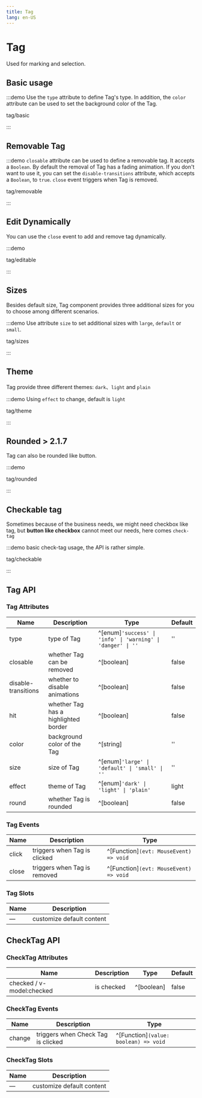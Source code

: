 ```yaml
---
title: Tag
lang: en-US
---
```


# Tag

Used for marking and selection.

## Basic usage

:::demo Use the `type` attribute to define Tag's type. In addition, the `color` attribute can be used to set the background color of the Tag.

tag/basic

:::

## Removable Tag

:::demo `closable` attribute can be used to define a removable tag. It accepts a `Boolean`. By default the removal of Tag has a fading animation. If you don't want to use it, you can set the `disable-transitions` attribute, which accepts a `Boolean`, to `true`. `close` event triggers when Tag is removed.

tag/removable

:::

## Edit Dynamically

You can use the `close` event to add and remove tag dynamically.

:::demo

tag/editable

:::

## Sizes

Besides default size, Tag component provides three additional sizes for you to choose among different scenarios.

:::demo Use attribute `size` to set additional sizes with `large`, `default` or `small`.

tag/sizes

:::

## Theme

Tag provide three different themes: `dark`、`light` and `plain`

:::demo Using `effect` to change, default is `light`

tag/theme

:::

## Rounded <el-tag>> 2.1.7</el-tag>

Tag can also be rounded like button.

:::demo

tag/rounded

:::

## Checkable tag

Sometimes because of the business needs, we might need checkbox like tag, but **button like checkbox** cannot meet our needs, here comes `check-tag`

:::demo basic check-tag usage, the API is rather simple.

tag/checkable

:::

## Tag API

### Tag Attributes

| Name                | Description                          | Type                                                        | Default |
| ------------------- | ------------------------------------ | ----------------------------------------------------------- | ------- |
| type                | type of Tag                          | ^[enum]`'success' \| 'info' \| 'warning' \| 'danger' \| ''` | ''      |
| closable            | whether Tag can be removed           | ^[boolean]                                                  | false   |
| disable-transitions | whether to disable animations        | ^[boolean]                                                  | false   |
| hit                 | whether Tag has a highlighted border | ^[boolean]                                                  | false   |
| color               | background color of the Tag          | ^[string]                                                   | ''      |
| size                | size of Tag                          | ^[enum]`'large' \| 'default' \| 'small' \| ''`              | ''      |
| effect              | theme of Tag                         | ^[enum]`'dark' \| 'light' \| 'plain'`                       | light   |
| round               | whether Tag is rounded               | ^[boolean]                                                  | false   |

### Tag Events

| Name  | Description                  | Type                                   |
| ----- | ---------------------------- | -------------------------------------- |
| click | triggers when Tag is clicked | ^[Function]`(evt: MouseEvent) => void` |
| close | triggers when Tag is removed | ^[Function]`(evt: MouseEvent) => void` |

### Tag Slots

| Name | Description               |
| ---- | ------------------------- |
| —    | customize default content |

## CheckTag API

### CheckTag Attributes

| Name                      | Description | Type       | Default |
| ------------------------- | ----------- | ---------- | ------- |
| checked / v-model:checked | is checked  | ^[boolean] | false   |

### CheckTag Events

| Name   | Description                        | Type                                  |
| ------ | ---------------------------------- | ------------------------------------- |
| change | triggers when Check Tag is clicked | ^[Function]`(value: boolean) => void` |

### CheckTag Slots

| Name | Description               |
| ---- | ------------------------- |
| —    | customize default content |
